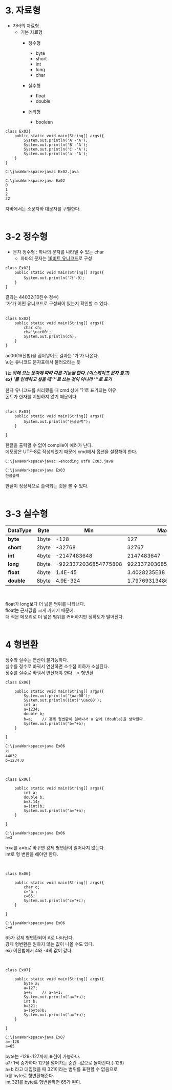 # 3. 자료형
- 자바의 자료형 
	- 기본 자료형
		- 정수형
			- byte
			- short
			- int
			- long
			- char  
      
		- 실수형
			- float
			- double  
      
		- 논리형
			- boolean	 					

```
class Ex02{
	public static void main(String[] args){
		System.out.println('A'-'A');	
		System.out.println('B'-'A');
		System.out.println('C'-'A');
		System.out.println('a'-'A');
	}
}
```
```
C:\javaWorkspace>javac Ex02.java

C:\javaWorkspace>java Ex02
0
1
2
32
```

자바에서는 소문자와 대문자를 구별한다.  
<br> 
# 3-2 정수형

- 문자 정수형 : 하나의 문자를 나타낼 수 있는 char
	- 자바의 문자는 <u>16비트 유니코드</u>로 구성  

```
class Ex02{
	public static void main(String[] args){
		System.out.println('가'-0);	
	}
}
```
결과는 44032(10진수 정수)  
'가'가 어떤 유니코드로 구성되어 있는지 확인할 수 있다.  
<br>

```
class Ex02{
	public static void main(String[] args){
		char ch;
		ch='\uac00';
		System.out.println(ch);
	}
}
```
ac00(16진법)을 집어넣어도 결과는 '가'가 나온다.  
\u는 유니코드 문자표에서 불러오라는 뜻  

***\는 뒤에 오는 문자에 따라 다른 기능을 한다. ([이스케이프 문자](https://en.wikipedia.org/wiki/Escape_character) 참고)***  
***ex) '를 인쇄하고 싶을 때 '''로 쓰는 것이 아니라 '\''로 표기***  

한자 유니코드를 처리했을 때 cmd 상에 '?'로 표기되는 이유  
폰트가 한자를 지원하지 않기 때문이다.  
<br>

```
class Ex03{
	public static void main(String[] args){
		System.out.println("한글출력");
	}

}
```
한글을 출력할 수 없어 compile이 에러가 난다.  
메모장은 UTF-8로 작성되었기 때문에 cmd에서 옵션을 설정해야 한다.  

```
C:\javaWorkspace>javac -encoding utf8 Ex03.java

C:\javaWorkspace>java Ex03
한글출력
```
한글이 정상적으로 출력되는 것을 볼 수 있다.  
<br>
# 3-3 실수형

| **DataType** | **Byte** | **Min** | **Max** |
| ----- | --- | --- | --- |
| **byte** | 1byte |	-128 | 127 |
| **short** | 2byte | -32768 | 32767 |
| **int** | 4byte | -2147483648 | 2147483647 |
| **long** | 8byte | -9223372036854775808 | 9223372036854775807 |
| **float** | 4byte | 1.4E-45 | 3.4028235E38 |
| **double** | 8byte | 4.9E-324 | 1.7976931348623157E308 |  
<br>  

float가 long보다 더 넓은 범위를 나타낸다.  
float는 근사값을 크게 가지기 때문에.  
더 적은 메모리로 더 넓은 범위를 커버하지만 정확도가 떨어진다.  
<br>

# 4 형변환
정수와 실수는 연산이 불가능하다.  
실수를 정수로 바꿔서 연산하면 소수점 이하가 소실된다.  
정수를 실수로 바꿔서 연산해야 한다. -> 형변환

```
class Ex06{

	public static void main(String[] args){
		System.out.println('\uac00');
		System.out.println((int)'\uac00');
		int a;
		a=1234;
		double b;
		b=a; 	// 강제 형변환이 일어나서 a 앞에 (double)을 생략한다.
		System.out.println("b="+b);
	}

}
```
```
C:\javaWorkspace>java Ex06
가
44032
b=1234.0
```
<br>

```
class Ex06{

	public static void main(String[] args){
		int a;
		double b;
		b=3.14;
		a=(int)b;
		System.out.println("a="+a);
	}

}
```
```
C:\javaWorkspace>java Ex06
a=3
```
b=a를 a=b로 바꾸면 강제 형변환이 일어나지 않는다.  
int로 형 변환을 해야만 한다.  

<br>

```
class Ex06{

	public static void main(String[] args){
		char c;
		c='a';
		c=65;
		System.out.println("c="+c);
	}

}
```
```
C:\javaWorkspace>java Ex06
c=A
```

65가 강제 형변환되어 A로 나타난다.  
강제 형변환은 원하지 않는 값이 나올 수도 있다.  
ex) 이진법에서 4와 -4의 값이 같다. 

<br>

```
class Ex07{

	public static void main(String[] args){
		byte a;
		a=127;
		a++;	// a=a+1;
		System.out.println("a="+a);
		int b;
		b=321;
		a=(byte)b;
		System.out.println("a="+a);
	}

}
```
```
C:\javaWorkspace>java Ex07
a=-128
a=65
```
byte는 -128~127까지 표현이 가능하다.  
a가 1씩 증가하다 127을 넘어가는 순간 -값으로 돌아간다.(-128)  
a=b 라고 대입했을 때 321이라는 범위를 표현할 수 없음으로  
b를 byte로 형변환해준다.  
int 321를 byte로 형변환하면 65가 된다.
